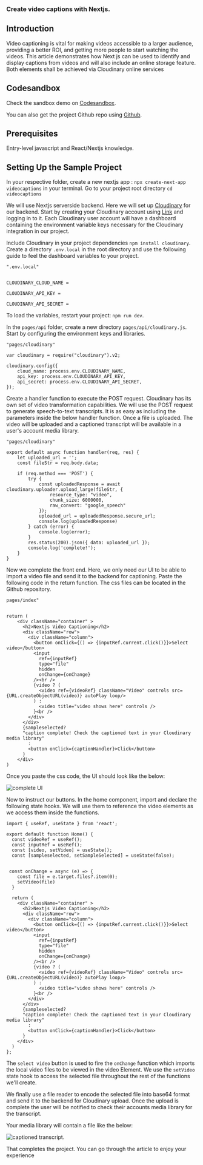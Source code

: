 ### Create video captions with Nextjs.

## Introduction

Video captioning is vital for making videos accessible to a larger audience, providing a better ROI, and getting more people to start watching the videos. This article demonstrates how Next js can be used to identify and display captions from videos and will also include an online storage feature. Both elements shall be achieved via Cloudinary online services


## Codesandbox

Check the sandbox demo on  [Codesandbox](/).

<CodeSandbox
title="mergevideos"
id=" "
/>

You can also get the project Github repo using [Github](/).

## Prerequisites

Entry-level javascript and React/Nextjs knowledge.

## Setting Up the Sample Project

In your respective folder, create a new nextjs app : `npx create-next-app videocaptions` in your terminal.
Go to your project root directory `cd videocaptions`
 
We will use Nextjs serverside backend. Here we will set up [Cloudinary](https://cloudinary.com/?ap=em)  for our backend. 
Start by creating your Cloudinary account using [Link](https://cloudinary.com/console) and logging in to it. Each Cloudinary user account will have a dashboard containing the environment variable keys necessary for the Cloudinary integration in our project.

Include Cloudinary in your project dependencies `npm install cloudinary`.
Create a directory `.env.local` in the root directory and use the following guide to feel the dashboard variables to your project.
```
".env.local"


CLOUDINARY_CLOUD_NAME =

CLOUDINARY_API_KEY =

CLOUDINARY_API_SECRET =
```

To load the variables, restart your project: `npm run dev`.

In the `pages/api` folder, create a new directory `pages/api/cloudinary.js`. 
Start by configuring the environment keys and libraries.

```
"pages/cloudinary"

var cloudinary = require("cloudinary").v2;

cloudinary.config({
    cloud_name: process.env.CLOUDINARY_NAME,
    api_key: process.env.CLOUDINARY_API_KEY,
    api_secret: process.env.CLOUDINARY_API_SECRET,
});
```

Create a handler function to execute the POST request. Cloudinary has its own set of video transformation capabilities. We will use the POST request to generate speech-to-text transcripts. It is as easy as including the parameters inside the below handler function. Once a file is uploaded. The video will be uploaded and a captioned transcript will be available in a user's account media library.

```
"pages/cloudinary"

export default async function handler(req, res) {
    let uploaded_url = '';
    const fileStr = req.body.data;

    if (req.method === 'POST') {
        try {
            const uploadedResponse = await cloudinary.uploader.upload_large(fileStr, {
                resource_type: "video",
                chunk_size: 6000000,
                raw_convert: "google_speech"
            });
            uploaded_url = uploadedResponse.secure_url;
            console.log(uploadedResponse)
        } catch (error) {
            console.log(error);
        }
        res.status(200).json({ data: uploaded_url });
        console.log('complete!');
    }
}
```

Now we complete the front end. Here, we only need our UI to be able to import a video file and send it to the backend for captioning. Paste the following code in the return function. The css files can be located in the Github repository.

```
pages/index"


return (
    <div className="container" >
      <h2>Nextjs Video Captioning</h2>
      <div className="row">
        <div className="column">
          <button onClick={() => {inputRef.current.click()}}>Select video</button>
          <input
            ref={inputRef}
            type="file"
            hidden
            onChange={onChange}
          /><br />
          {video ? (
            <video ref={videoRef} className="Video" controls src={URL.createObjectURL(video)} autoPlay loop/>
          ) :
            <video title="video shows here" controls />
          }<br />
        </div>
      </div>
      {sampleselected?
      "caption complete! Check the captioned text in your Cloudinary media library"
        :
        <button onClick={captionHandler}>Click</button>
      }
    </div>
)
````
Once you paste the css code, the UI should look like the below:

![complete UI](https://res.cloudinary.com/dogjmmett/image/upload/v1654688684/UI_akdxk7.png "complete UI")

Now to instruct our buttons. In the home component, import and declare the following state hooks. We will use them to reference the video elements as we access them inside the functions. 

```
import { useRef, useState } from 'react';

export default function Home() {
  const videoRef = useRef();
  const inputRef = useRef();
  const [video, setVideo] = useState();
  const [sampleselected, setSampleSelected] = useState(false);


 const onChange = async (e) => {
    const file = e.target.files?.item(0);
    setVideo(file)
  }

  return (
    <div className="container" >
      <h2>Nextjs Video Captioning</h2>
      <div className="row">
        <div className="column">
          <button onClick={() => {inputRef.current.click()}}>Select video</button>
          <input
            ref={inputRef}
            type="file"
            hidden
            onChange={onChange}
          /><br />
          {video ? (
            <video ref={videoRef} className="Video" controls src={URL.createObjectURL(video)} autoPlay loop/>
          ) :
            <video title="video shows here" controls />
          }<br />
        </div>
      </div>
      {sampleselected?
      "caption complete! Check the captioned text in your Cloudinary media library"
        :
        <button onClick={captionHandler}>Click</button>
      }
    </div>
  )
};

```

The `select video` button is used to fire the `onChange` function which imports the local video files to be viewed in the video Element. We use the `setVideo` state hook to access the selected file throughout the rest of the functions we'll create. 

We finally use a file reader to encode the selected file into base64 format and send it to the backend for Cloudinary upload. Once the upload is complete the user will be notified to check their accounts media library for the transcript.

Your media library will contain a file like the below:

![captioned transcript](https://res.cloudinary.com/dogjmmett/image/upload/v1654687561/transcript_p3zky1.png "captioned transcript").

That completes the project. You can go through the article to enjoy your experience